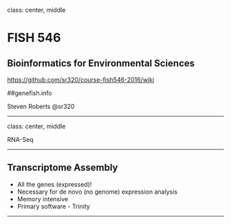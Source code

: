 class: center, middle

# FISH 546 
## Bioinformatics for Environmental Sciences

https://github.com/sr320/course-fish546-2016/wiki

##genefish.info

Steven Roberts
@sr320

---
class: center, middle


RNA-Seq


---

## Transcriptome Assembly

- All the genes (expressed)!
- Necessary for de novo (no genome) expression analysis
- Memory intensive
- Primary software - Trinity


---

